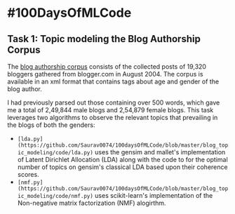 # #100DaysOfMLCode

## Task 1: Topic modeling the Blog Authorship Corpus

The [blog authorship corpus](http://u.cs.biu.ac.il/~koppel/BlogCorpus.htm) consists of the collected posts of 19,320 bloggers gathered from blogger.com in August 2004. The corpus is available in an xml format that contains tags about age and gender of the blog author. 

I had previously parsed out those containing over 500 words, which gave me a total of 2,49,844 male blogs and 2,54,879 female blogs. This task leverages two algorithms to observe the relevant topics that prevailing in the blogs of both the genders:

* `[lda.py](https://github.com/Saurav0074/100daysOfMLCode/blob/master/blog_topic_modeling/code/lda.py)` uses the gensim and mallet's implementation of Latent Dirichlet Allocation (LDA) along with the code to for the optimal number of topics on gensim's classical LDA based upon their coherence scores.
* `[nmf.py](https://github.com/Saurav0074/100daysOfMLCode/blob/master/blog_topic_modeling/code/nmf.py)` uses scikit-learn's implementation of the Non-negative matrix factorization (NMF) alogirthm. 



